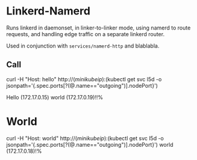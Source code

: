 # Linkerd-Namerd

Runs linkerd in daemonset, in linker-to-linker mode, using namerd to route requests,
and handling edge traffic on a separate linkerd router.

Used in conjunction with `services/namerd-http` and blablabla.


## Call 

curl -H "Host: hello" http://$(minikube ip):$(kubectl get svc l5d -o jsonpath='{.spec.ports[?(@.name=="outgoing")].nodePort}')

Hello (172.17.0.15) world (172.17.0.19)!!%

# World
curl -H "Host: world" http://$(minikube ip):$(kubectl get svc l5d -o jsonpath='{.spec.ports[?(@.name=="outgoing")].nodePort}')
world (172.17.0.18)!%